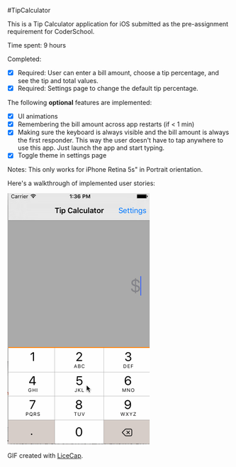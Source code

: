 #TipCalculator

This is a Tip Calculator application for iOS submitted as the pre-assignment requirement for CoderSchool.

Time spent: 9 hours

Completed:
 * [x] Required: User can enter a bill amount, choose a tip percentage, and see the tip and total values.
 * [x] Required: Settings page to change the default tip percentage.
 
 The following **optional** features are implemented:
 * [x] UI animations
 * [x] Remembering the bill amount across app restarts (if < 1 min)
 * [x] Making sure the keyboard is always visible and the bill amount is always the first responder. This way the user doesn't have to tap anywhere to use this app. Just launch the app and start typing.
 * [x] Toggle theme in settings page
 
Notes:
This only works for iPhone Retina 5s" in Portrait orientation.

Here's a walkthrough of implemented user stories:

![Video Walkthrough](tips.gif)

GIF created with [LiceCap](http://www.cockos.com/licecap/).
